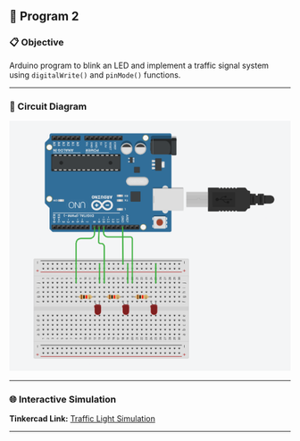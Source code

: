 ## 🚀 Program 2

### 📋 Objective
Arduino program to blink an LED and implement a traffic signal system using `digitalWrite()` and `pinMode()` functions.

---

### 🔧 Circuit Diagram

![Traffic Light Circuit](https://github.com/poovarasansivakumar2003/IOT_Lab_Prog/blob/main/Program%202/Traffic%20Light.png?raw=true)

---

### 🌐 Interactive Simulation

**Tinkercad Link:** [Traffic Light Simulation](https://www.tinkercad.com/things/eZiWUlEoGof-traffic-light?sharecode=DKyZaq0rKqo9dfptGX5jwHNxEp6OPITUAH3H8CsAM4U)

---